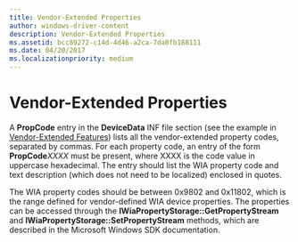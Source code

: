 ```yaml
---
title: Vendor-Extended Properties
author: windows-driver-content
description: Vendor-Extended Properties
ms.assetid: bcc89272-c14d-4d46-a2ca-7da0fb188111
ms.date: 04/20/2017
ms.localizationpriority: medium
---
```


# Vendor-Extended Properties





A **PropCode** entry in the **DeviceData** INF file section (see the example in [Vendor-Extended Features](vendor-extended-features.md)) lists all the vendor-extended property codes, separated by commas. For each property code, an entry of the form **PropCode***XXXX* must be present, where XXXX is the code value in uppercase hexadecimal. The entry should list the WIA property code and text description (which does not need to be localized) enclosed in quotes.

The WIA property codes should be between 0x9802 and 0x11802, which is the range defined for vendor-defined WIA device properties. The properties can be accessed through the **IWiaPropertyStorage::GetPropertyStream** and **IWiaPropertyStorage::SetPropertyStream** methods, which are described in the Microsoft Windows SDK documentation.

 

 




